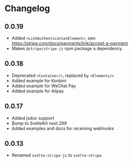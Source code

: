 # Changelog

## 0.0.19

- Added `<LinkAuthenticationElement>`, see: https://stripe.com/docs/payments/link/accept-a-payment
- Makes `@stripe/stripe-js` npm package a dependency.

## 0.0.18

- Deprecated `<Container/>`, replaced by `<Elements/>`
- Added example for Konbini
- Added example for WeChat Pay
- Added example for Alipay

## 0.0.17

- Added jsdoc support
- Bump to SvelteKit next.299
- Added examples and docs for receiving webhooks

## 0.0.13

- Renamed `svelte-stripe-js` to `svelte-stripe`
